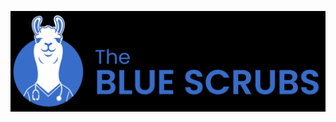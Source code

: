 ![screenshot](https://raw.githubusercontent.com/The-Blue-Scrubs/.github/refs/heads/main/span-tbs.png)
